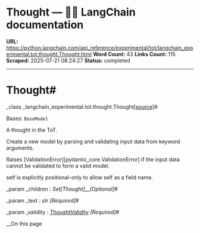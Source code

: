 # Thought — 🦜🔗 LangChain  documentation

**URL:** https://python.langchain.com/api_reference/experimental/tot/langchain_experimental.tot.thought.Thought.html
**Word Count:** 43
**Links Count:** 115
**Scraped:** 2025-07-21 08:24:27
**Status:** completed

---

# Thought\#

_class _langchain\_experimental.tot.thought.Thought[\[source\]](https://python.langchain.com/api_reference/_modules/langchain_experimental/tot/thought.html#Thought)\#     

Bases: `BaseModel`

A thought in the ToT.

Create a new model by parsing and validating input data from keyword arguments.

Raises \[ValidationError\]\[pydantic\_core.ValidationError\] if the input data cannot be validated to form a valid model.

self is explicitly positional-only to allow self as a field name.

_param _children _: Set\[Thought\]__\[Optional\]_\#     

_param _text _: str_ _\[Required\]_\#     

_param _validity _: [ThoughtValidity](https://python.langchain.com/api_reference/experimental/tot/langchain_experimental.tot.thought.ThoughtValidity.html#langchain_experimental.tot.thought.ThoughtValidity "langchain_experimental.tot.thought.ThoughtValidity")_ _\[Required\]_\#     

__On this page